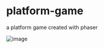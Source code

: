 # platform-game
a platform game created with phaser

![image](https://user-images.githubusercontent.com/33734490/94425057-a6fd3680-0161-11eb-9c5a-f5bf0817700b.png)
